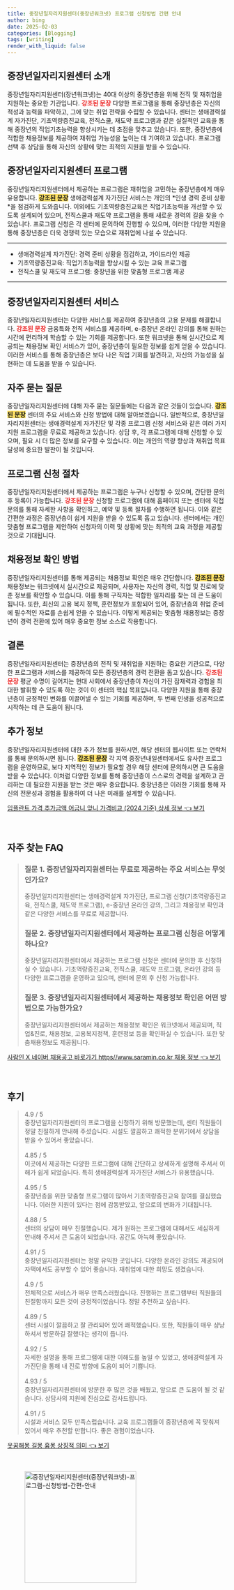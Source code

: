 ```yaml
---
title: 중장년일자리지원센터(중장년워크넷) 프로그램 신청방법 간편 안내
author: bing
date: 2025-02-03
categories: [Blogging]
tags: [writing]
render_with_liquid: false
---
```



<h2 id='중장년일자리지원센터_소개'>중장년일자리지원센터 소개</h2>

<p>중장년일자리지원센터(장년워크넷)는 40대 이상의 중장년층을 위해 전직 및 재취업을 지원하는 중요한 기관입니다. <b><span style="color: #ee2323;">강조된 문장</span></b> 다양한 프로그램을 통해 중장년층은 자신의 적성과 능력을 파악하고, 그에 맞는 취업 전략을 수립할 수 있습니다. 센터는 생애경력설계 자가진단, 기초역량증진교육, 전직스쿨, 재도약 프로그램과 같은 실질적인 교육을 통해 중장년의 직업기초능력을 향상시키는 데 초점을 맞추고 있습니다. 또한, 중장년층에 적합한 채용정보를 제공하여 재취업 가능성을 높이는 데 기여하고 있습니다. 프로그램 선택 후 상담을 통해 자신의 상황에 맞는 최적의 지원을 받을 수 있습니다.</p>

<h2 id='중장년일자리지원센터_프로그램'>중장년일자리지원센터 프로그램</h2>

<p>중장년일자리지원센터에서 제공하는 프로그램은 재취업을 고민하는 중장년층에게 매우 유용합니다. <b><span style="background-color: #ffe066;">강조된 문장</span></b> 생애경력설계 자가진단 서비스는 개인의 *인생 경력 준비 상황*을 점검하게 도와줍니다. 이외에도 기초역량증진교육은 직업기초능력을 개선할 수 있도록 설계되어 있으며, 전직스쿨과 재도약 프로그램을 통해 새로운 경력의 길을 찾을 수 있습니다. 프로그램 신청은 각 센터에 문의하여 진행할 수 있으며, 이러한 다양한 지원을 통해 중장년층은 더욱 경쟁력 있는 모습으로 재취업에 나설 수 있습니다.</p>

<hr />

<ul>
    <li>생애경력설계 자가진단: 경력 준비 상황을 점검하고, 가이드라인 제공</li>
    <li>기초역량증진교육: 직업기초능력을 향상시킬 수 있는 교육 프로그램</li>
    <li>전직스쿨 및 재도약 프로그램: 중장년을 위한 맞춤형 프로그램 제공</li>
</ul>

<hr />

<h2 id='중장년일자리지원센터_서비스'>중장년일자리지원센터 서비스</h2>

<p>중장년일자리지원센터는 다양한 서비스를 제공하여 중장년층의 고용 문제를 해결합니다. <b><span style="color: #ee2323;">강조된 문장</span></b> 금융특화 전직 서비스를 제공하며, e-중장년 온라인 강의를 통해 원하는 시간에 편리하게 학습할 수 있는 기회를 제공합니다. 또한 워크넷을 통해 실시간으로 제공되는 채용정보 확인 서비스가 있어, 중장년층이 필요한 정보를 쉽게 얻을 수 있습니다. 이러한 서비스를 통해 중장년층은 보다 나은 직업 기회를 발견하고, 자신의 가능성을 실현하는 데 도움을 받을 수 있습니다.</p>

<h2 id='자주_묻는_질문'>자주 묻는 질문</h2>

<p>중장년일자리지원센터에 대해 자주 묻는 질문들에는 다음과 같은 것들이 있습니다. <b><span style="background-color: #ffe066;">강조된 문장</span></b> 센터의 주요 서비스와 신청 방법에 대해 알아보겠습니다. 일반적으로, 중장년일자리지원센터는 생애경력설계 자가진단 및 각종 프로그램 신청 서비스와 같은 여러 가지 지원 프로그램을 무료로 제공하고 있습니다. 상담 후, 각 프로그램에 대해 신청할 수 있으며, 필요 시 더 많은 정보를 요구할 수 있습니다. 이는 개인의 역량 향상과 재취업 목표 달성에 중요한 발판이 될 것입니다.</p>

<h2 id='프로그램_신청_절차'>프로그램 신청 절차</h2>

<p>중장년일자리지원센터에서 제공하는 프로그램은 누구나 신청할 수 있으며, 간단한 문의 후 등록이 가능합니다. <b><span style="color: #ee2323;">강조된 문장</span></b> 신청할 프로그램에 대해 홈페이지 또는 센터에 직접 문의를 통해 자세한 사항을 확인하고, 예약 및 등록 절차를 수행하면 됩니다. 이와 같은 간편한 과정은 중장년층이 쉽게 지원을 받을 수 있도록 돕고 있습니다. 센터에서는 개인 맞춤형 프로그램을 제안하여 신청자의 이력 및 상황에 맞는 최적의 교육 과정을 제공할 것으로 기대됩니다.</p>

<h2 id='채용정보_확인'>채용정보 확인 방법</h2>

<p>중장년일자리지원센터를 통해 제공되는 채용정보 확인은 매우 간단합니다. <b><span style="background-color: #ffe066;">강조된 문장</span></b> 채용정보는 워크넷에서 실시간으로 제공되며, 사용자는 자신의 경력, 직업 및 진로에 맞춘 정보를 확인할 수 있습니다. 이를 통해 구직자는 적합한 일자리를 찾는 데 큰 도움이 됩니다. 또한, 최신의 고용 복지 정책, 훈련정보가 포함되어 있어, 중장년층의 취업 준비에 필수적인 자료를 손쉽게 얻을 수 있습니다. 이렇게 제공되는 맞춤형 채용정보는 중장년이 경력 전환에 있어 매우 중요한 정보 소스로 작용합니다.</p>

<h2 id='결론'>결론</h2>

<p>중장년일자리지원센터는 중장년층의 전직 및 재취업을 지원하는 중요한 기관으로, 다양한 프로그램과 서비스를 제공하여 모든 중장년층의 경력 전환을 돕고 있습니다. <b><span style="color: #ee2323;">강조된 문장</span></b> 평균 수명이 길어지는 현대 사회에서 중장년층이 자신이 가진 잠재력과 경험을 최대한 발휘할 수 있도록 하는 것이 이 센터의 핵심 목표입니다. 다양한 지원을 통해 중장년층이 긍정적인 변화를 이끌어낼 수 있는 기회를 제공하며, 두 번째 인생을 성공적으로 시작하는 데 큰 도움이 됩니다.</p>

<h2 id='추가_정보'>추가 정보</h2>

<p>중장년일자리지원센터에 대한 추가 정보를 원하시면, 해당 센터의 웹사이트 또는 연락처를 통해 문의하시면 됩니다. <b><span style="background-color: #ffe066;">강조된 문장</span></b> 각 지역 중장년내일센터에서도 유사한 프로그램을 운영하므로, 보다 지역적인 정보가 필요할 경우 해당 센터에 문의하시면 큰 도움을 받을 수 있습니다. 이처럼 다양한 정보를 통해 중장년층이 스스로의 경력을 설계하고 관리하는 데 필요한 지원을 받는 것은 매우 중요합니다. 중장년층은 이러한 기회를 통해 자신의 전문성과 경험을 활용하여 더 나은 미래를 설계할 수 있습니다.</p>


<p><a class="click-button" title="임플란트 가격 추가금액 어금니 앞니 가격비교 (2024 기준) 상세 정보" href="https://aptwhite.github.io/posts/%EC%9E%84%ED%94%8C%EB%9E%80%ED%8A%B8-%EA%B0%80%EA%B2%A9-%EC%B6%94%EA%B0%80%EA%B8%88%EC%95%A1-%EC%96%B4%EA%B8%88%EB%8B%88-%EC%95%9E%EB%8B%88-%EA%B0%80%EA%B2%A9%EB%B9%84%EA%B5%90-(2024-%EA%B8%B0%EC%A4%80)-%EC%83%81%EC%84%B8-%EC%A0%95%EB%B3%B4/" rel="dofollow">임플란트 가격 추가금액 어금니 앞니 가격비교 (2024 기준) 상세 정보 👈 보기</a></p><br>
<h2 id='자주_찾는_FAQ'>자주 찾는 FAQ</h2>
<div itemscope="" itemtype="https://schema.org/FAQPage"> 
<blockquote> 
<div itemscope="" itemprop="mainEntity" itemtype="https://schema.org/Question"> 
<h3 itemprop="name">질문 1. 중장년일자리지원센터는 무료로 제공하는 주요 서비스는 무엇인가요?</h3> 
<div itemscope="" itemprop="acceptedAnswer" itemtype="https://schema.org/Answer"> 
<span itemprop="text"> 
<p>중장년일자리지원센터는 생애경력설계 자가진단, 프로그램 신청(기초역량증진교육, 전직스쿨, 재도약 프로그램), e-중장년 온라인 강의, 그리고 채용정보 확인과 같은 다양한 서비스를 무료로 제공합니다.</p> 
</span> 
</div> 
</div> 

<div itemscope="" itemprop="mainEntity" itemtype="https://schema.org/Question"> 
<h3 itemprop="name">질문 2. 중장년일자리지원센터에서 제공하는 프로그램 신청은 어떻게 하나요?</h3> 
<div itemscope="" itemprop="acceptedAnswer" itemtype="https://schema.org/Answer"> 
<span itemprop="text"> 
<p>중장년일자리지원센터에서 제공하는 프로그램 신청은 센터에 문의한 후 신청하실 수 있습니다. 기초역량증진교육, 전직스쿨, 재도약 프로그램, 온라인 강의 등 다양한 프로그램을 운영하고 있으며, 센터에 문의 후 신청 가능합니다.</p> 
</span> 
</div> 
</div> 

<div itemscope="" itemprop="mainEntity" itemtype="https://schema.org/Question"> 
<h3 itemprop="name">질문 3. 중장년일자리지원센터에서 제공하는 채용정보 확인은 어떤 방법으로 가능한가요?</h3> 
<div itemscope="" itemprop="acceptedAnswer" itemtype="https://schema.org/Answer"> 
<span itemprop="text"> 
<p>중장년일자리지원센터에서 제공하는 채용정보 확인은 워크넷에서 제공되며, 직업&진로, 채용정보, 고용복지정책, 훈련정보 등을 확인하실 수 있습니다. 또한 맞춤채용정보도 제공됩니다.</p> 
</span> 
</div> 
</div> 

</blockquote> 
</div>
<p><a class="click-button" title="사람인 X 네이버 채용공고 바로가기 https//www.saramin.co.kr 채용 정보" href="https://aptwhite.github.io/posts/%EC%82%AC%EB%9E%8C%EC%9D%B8-X-%EB%84%A4%EC%9D%B4%EB%B2%84-%EC%B1%84%EC%9A%A9%EA%B3%B5%EA%B3%A0-%EB%B0%94%EB%A1%9C%EA%B0%80%EA%B8%B0-httpswww.saramin.co.kr-%EC%B1%84%EC%9A%A9-%EC%A0%95%EB%B3%B4/" rel="dofollow">사람인 X 네이버 채용공고 바로가기 https//www.saramin.co.kr 채용 정보 👈 보기</a></p><br>
<h2 id='후기'>후기</h2>
<div itemscope itemtype="https://schema.org/Product">
  <blockquote>
  <div itemprop="review" itemscope itemtype="https://schema.org/Review">
      <div itemprop="reviewRating" itemscope itemtype="https://schema.org/Rating"> <span itemprop="ratingValue">4.9</span> / <span itemprop="bestRating">5</span> </div>
      <span itemprop="reviewBody">중장년일자리지원센터의 프로그램을 신청하기 위해 방문했는데, 센터 직원들이 정말 친절하게 안내해 주셨습니다. 시설도 깔끔하고 쾌적한 분위기에서 상담을 받을 수 있어서 좋았습니다.</span>
  </div>
  <br>
  <div itemprop="review" itemscope itemtype="https://schema.org/Review">
      <div itemprop="reviewRating" itemscope itemtype="https://schema.org/Rating"> <span itemprop="ratingValue">4.85</span> / <span itemprop="bestRating">5</span> </div>
      <span itemprop="reviewBody">이곳에서 제공하는 다양한 프로그램에 대해 간단하고 상세하게 설명해 주셔서 이해가 쉽게 되었습니다. 특히 생애경력설계 자가진단 서비스가 유용했습니다.</span>
  </div>
  <br>
  <div itemprop="review" itemscope itemtype="https://schema.org/Review">
      <div itemprop="reviewRating" itemscope itemtype="https://schema.org/Rating"> <span itemprop="ratingValue">4.95</span> / <span itemprop="bestRating">5</span> </div>
      <span itemprop="reviewBody">중장년층을 위한 맞춤형 프로그램이 많아서 기초역량증진교육 참여를 결심했습니다. 이러한 지원이 있다는 점에 감동받았고, 앞으로의 변화가 기대됩니다.</span>
  </div>
  <br>
  <div itemprop="review" itemscope itemtype="https://schema.org/Review">
      <div itemprop="reviewRating" itemscope itemtype="https://schema.org/Rating"> <span itemprop="ratingValue">4.88</span> / <span itemprop="bestRating">5</span> </div>
      <span itemprop="reviewBody">센터의 상담이 매우 친절했습니다. 제가 원하는 프로그램에 대해서도 세심하게 안내해 주셔서 큰 도움이 되었습니다. 공간도 아늑해 좋았습니다.</span>
  </div>
  <br>
  <div itemprop="review" itemscope itemtype="https://schema.org/Review">
      <div itemprop="reviewRating" itemscope itemtype="https://schema.org/Rating"> <span itemprop="ratingValue">4.91</span> / <span itemprop="bestRating">5</span> </div>
      <span itemprop="reviewBody">중장년일자리지원센터는 정말 유익한 곳입니다. 다양한 온라인 강의도 제공되어 자택에서도 공부할 수 있어 좋습니다. 재취업에 대한 희망도 생겼습니다.</span>
  </div>
  <br>
  <div itemprop="review" itemscope itemtype="https://schema.org/Review">
      <div itemprop="reviewRating" itemscope itemtype="https://schema.org/Rating"> <span itemprop="ratingValue">4.9</span> / <span itemprop="bestRating">5</span> </div>
      <span itemprop="reviewBody">전체적으로 서비스가 매우 만족스러웠습니다. 진행하는 프로그램부터 직원들의 친절함까지 모든 것이 긍정적이었습니다. 정말 추천하고 싶습니다.</span>
  </div>
  <br>
  <div itemprop="review" itemscope itemtype="https://schema.org/Review">
      <div itemprop="reviewRating" itemscope itemtype="https://schema.org/Rating"> <span itemprop="ratingValue">4.89</span> / <span itemprop="bestRating">5</span> </div>
      <span itemprop="reviewBody">센터 시설이 깔끔하고 잘 관리되어 있어 쾌적했습니다. 또한, 직원들이 매우 상냥하셔서 방문하길 잘했다는 생각이 듭니다.</span>
  </div>
  <br>
  <div itemprop="review" itemscope itemtype="https://schema.org/Review">
      <div itemprop="reviewRating" itemscope itemtype="https://schema.org/Rating"> <span itemprop="ratingValue">4.92</span> / <span itemprop="bestRating">5</span> </div>
      <span itemprop="reviewBody">자세한 설명을 통해 프로그램에 대한 이해도를 높일 수 있었고, 생애경력설계 자가진단을 통해 내 진로 방향에 도움이 되어 기쁩니다.</span>
  </div>
  <br>
  <div itemprop="review" itemscope itemtype="https://schema.org/Review">
      <div itemprop="reviewRating" itemscope itemtype="https://schema.org/Rating"> <span itemprop="ratingValue">4.93</span> / <span itemprop="bestRating">5</span> </div>
      <span itemprop="reviewBody">중장년일자리지원센터에 방문한 후 많은 것을 배웠고, 앞으로 큰 도움이 될 것 같습니다. 상담사의 지원에 진심으로 감사드립니다.</span>
  </div>
  <br>
  <div itemprop="review" itemscope itemtype="https://schema.org/Review">
      <div itemprop="reviewRating" itemscope itemtype="https://schema.org/Rating"> <span itemprop="ratingValue">4.91</span> / <span itemprop="bestRating">5</span> </div>
      <span itemprop="reviewBody">시설과 서비스 모두 만족스럽습니다. 교육 프로그램들이 중장년층에 꼭 맞춰져 있어서 매우 추천할 만합니다. 좋은 경험이었습니다.</span>
  </div>
  </blockquote>
</div>
<p><a class="click-button" title="옷꿈해몽 길몽 흉몽 상징적 의미" href="https://aptwhite.github.io/posts/%EC%98%B7%EA%BF%88%ED%95%B4%EB%AA%BD-%EA%B8%B8%EB%AA%BD-%ED%9D%89%EB%AA%BD-%EC%83%81%EC%A7%95%EC%A0%81-%EC%9D%98%EB%AF%B8/" rel="dofollow">옷꿈해몽 길몽 흉몽 상징적 의미 👈 보기</a></p><br>
<figure class="image"><img src="https://aptwhite.github.io/assets/img/thumbnail/중장년일자리지원센터(중장년워크넷)-프로그램-신청방법-간편-안내.webp" alt="중장년일자리지원센터(중장년워크넷)-프로그램-신청방법-간편-안내" width="256" height="256"></figure>